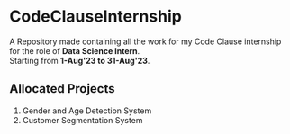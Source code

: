 # CodeClauseInternship
A Repository made containing all the work for my Code Clause internship for the role of <b>Data Science Intern</b>.<br>
Starting from <b>1-Aug'23 to 31-Aug'23</b>.

<h2>Allocated Projects</h2>
<ol>
  <li>Gender and Age Detection System</li>
  <li>Customer Segmentation System</li>
</ol>
